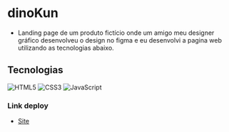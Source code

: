 # dinoKun 
- Landing page de um produto fictício onde um amigo meu designer gráfico desenvolveu o design no figma e eu desenvolvi a pagina web utilizando as tecnologias abaixo.
## Tecnologias
![HTML5](https://img.shields.io/badge/html5-%23E34F26.svg?style=for-the-badge&logo=html5&logoColor=white)
![CSS3](https://img.shields.io/badge/css3-%231572B6.svg?style=for-the-badge&logo=css3&logoColor=white)
![JavaScript](https://img.shields.io/badge/javascript-%23323330.svg?style=for-the-badge&logo=javascript&logoColor=%23F7DF1E)

### Link deploy
- <a href="https://leonardo-maciel-s.github.io/dinoKun/">Site</a>
 
